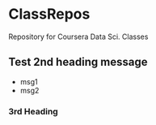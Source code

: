 # ClassRepos
Repository for Coursera Data Sci. Classes
## Test 2nd heading message
* msg1
* msg2

### 3rd Heading
